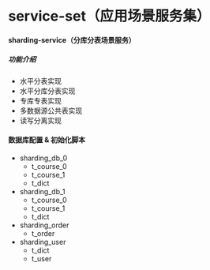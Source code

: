 # service-set（应用场景服务集）

#### sharding-service（分库分表场景服务）
##### 功能介绍
+ 水平分表实现 
+ 水平分库分表实现 
+ 专库专表实现
+ 多数据源公共表实现
+ 读写分离实现
#### 数据库配置 & 初始化脚本
+ sharding_db_0
    + t_course_0
    + t_course_1
    + t_dict
+ sharding_db_1
    + t_course_0
    + t_course_1
    + t_dict 
+ sharding_order
    + t_order
+ sharding_user
    + t_dict
    + t_user        